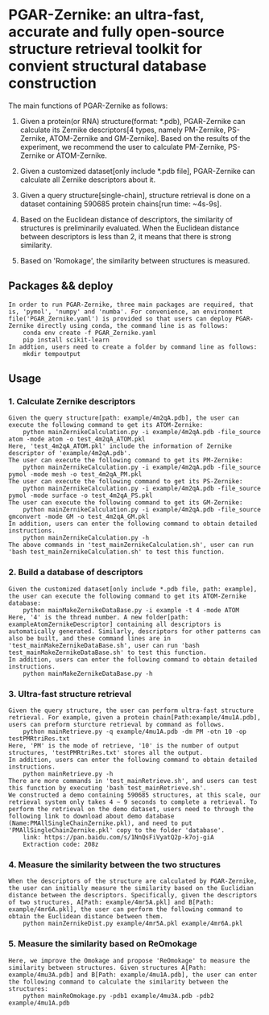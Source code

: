 # PGAR-Zernike: an  ultra-fast, accurate and fully open-source structure retrieval toolkit for convient structural database construction

The main functions of PGAR-Zernike as follows:

1. Given a protein(or RNA) structure(format: *.pdb), PGAR-Zernike can calculate its Zernike descriptors[4 types, namely PM-Zernike, PS-Zernike, ATOM-Zernike and GM-Zernike]. Based on the results of the experiment, we recommend the user to calculate PM-Zernike, PS-Zernike or ATOM-Zernike.

2. Given a customized dataset[only include *.pdb file], PGAR-Zernike can calculate all Zernike descriptors about it.

3. Given a query structure[single-chain], structure retrieval is done on a dataset containing 590685 protein chains[run time: ~4s-9s].

4. Based on the Euclidean distance of descriptors, the similarity of structures is preliminarily evaluated. When the Euclidean distance between descriptors is less than 2, it means that there is strong similarity.

5. Based on 'Romokage', the similarity between structures is measured.

## Packages && deploy
    In order to run PGAR-Zernike, three main packages are required, that is, 'pymol', 'numpy' and 'numba'. For convenience, an environment file('PGAR_Zernike.yaml') is provided so that users can deploy PGAR-Zernike directly using conda, the command line is as follows:
        conda env create -f PGAR_Zernike.yaml
        pip install scikit-learn
    In addtion, users need to create a folder by command line as follows:
        mkdir tempoutput

## Usage
### 1. Calculate Zernike descriptors
    Given the query structure[path: example/4m2qA.pdb], the user can execute the following command to get its ATOM-Zernike:
        python mainZernikeCalculation.py -i example/4m2qA.pdb -file_source atom -mode atom -o test_4m2qA_ATOM.pkl
    Here, 'test_4m2qA_ATOM.pkl' include the information of Zernike descriptor of 'example/4m2qA.pdb'. 
    The user can execute the following command to get its PM-Zernike:
        python mainZernikeCalculation.py -i example/4m2qA.pdb -file_source pymol -mode mesh -o test_4m2qA_PM.pkl
    The user can execute the following command to get its PS-Zernike:
        python mainZernikeCalculation.py -i example/4m2qA.pdb -file_source pymol -mode surface -o test_4m2qA_PS.pkl
    The user can execute the following command to get its GM-Zernike:
        python mainZernikeCalculation.py -i example/4m2qA.pdb -file_source gmconvert -mode GM -o test_4m2qA_GM.pkl
    In addition, users can enter the following command to obtain detailed instructions.
        python mainZernikeCalculation.py -h
    The above commands in 'test_mainZernikeCalculation.sh', user can run 'bash test_mainZernikeCalculation.sh' to test this function.
### 2. Build a database of descriptors
    Given the customized dataset[only include *.pdb file, path: example], the user can execute the following command to get its ATOM-Zernike database:
        python mainMakeZernikeDataBase.py -i example -t 4 -mode ATOM
    Here, '4' is the thread number. A new folder[path: exampleAtomZernikeDescriptor] containing all descriptors is automatically generated. Similarly, descriptors for other patterns can also be built, and these command lines are in 'test_mainMakeZernikeDataBase.sh', user can run 'bash test_mainMakeZernikeDataBase.sh' to test this function.
    In addition, users can enter the following command to obtain detailed instructions.
        python mainMakeZernikeDataBase.py -h

### 3. Ultra-fast structure retrieval
    Given the query structure, the user can perform ultra-fast structure retrieval. For example, given a protein chain[Path:example/4mu1A.pdb], users can preform sturcture retrieval by command as follows.
        python mainRetrieve.py -q example/4mu1A.pdb -dm PM -otn 10 -op testPMRtriRes.txt
    Here, 'PM' is the mode of retrieve, '10' is the number of output structures, 'testPMRtriRes.txt' stores all the output.
    In addition, users can enter the following command to obtain detailed instructions.
        python mainRetrieve.py -h
    There are more commands in 'test_mainRetrieve.sh', and users can test this function by executing 'bash test_mainRetrieve.sh'.
    We constructed a demo containing 590685 structures, at this scale, our retrieval system only takes 4 ∼ 9 seconds to complete a retrieval. To perform the retrieval on the demo dataset, users need to through the following link to download about demo database (Name:PMAllSingleChainZernike.pkl), and need to put     'PMAllSingleChainZernike.pkl' copy to the folder 'database'.
        link: https://pan.baidu.com/s/1NnQsFiVyatQ2p-k7oj-giA 
        Extraction code: 208z

### 4. Measure the similarity between the two structures
    When the descriptors of the structure are calculated by PGAR-Zernike, the user can initially measure the similarity based on the Euclidian distance between the descriptors. Specifically, given the descriptors of two structures, A[Path: example/4mr5A.pkl] and B[Path: example/4mr6A.pkl], the user can perform the following command to obtain the Euclidean distance between them.
        python mainZernikeDist.py example/4mr5A.pkl example/4mr6A.pkl
### 5. Measure the similarity based on ReOmokage
    Here, we improve the Omokage and propose 'ReOmokage' to measure the similarity between structures. Given structures A[Path: example/4mu3A.pdb] and B[Path: example/4mu1A.pdb], the user can enter the following command to calculate the similarity between the structures:
        python mainReOmokage.py -pdb1 example/4mu3A.pdb -pdb2 example/4mu1A.pdb

    

        






